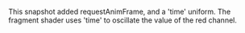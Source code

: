 This snapshot added requestAnimFrame, and a 'time' uniform. The fragment shader uses 'time' to oscillate the value of the red channel.
